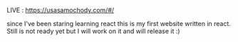 LIVE : https://usasamochody.com/#/

since I've been staring learning react this is my first website written in react. Still is not ready yet but I will work on it and will release it :) 
